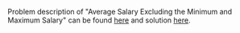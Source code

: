 Problem description of "Average Salary Excluding the Minimum and Maximum Salary" can be found [here](https://leetcode.com/problems/alien-dictionary/) and solution [here](https://github.com/aurimas13/Solutions-To-Problems/blob/main/LeetCode/Python%20Solutions/Arithmetic%20Subarrays/arithmetic.py).